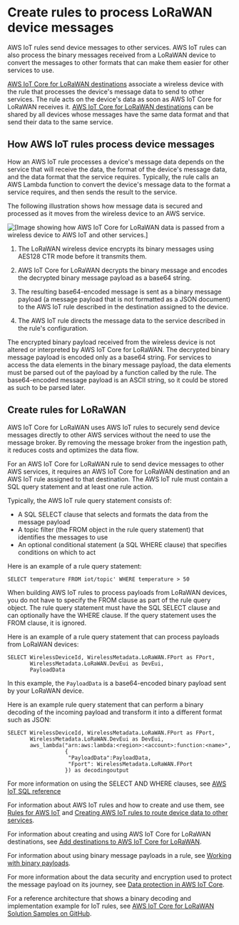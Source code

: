 # Create rules to process LoRaWAN device messages<a name="connect-iot-lorawan-destination-rules"></a>

AWS IoT rules send device messages to other services\. AWS IoT rules can also process the binary messages received from a LoRaWAN device to convert the messages to other formats that can make them easier for other services to use\.

[AWS IoT Core for LoRaWAN destinations](connect-iot-lorawan-create-destinations.md) associate a wireless device with the rule that processes the device's message data to send to other services\. The rule acts on the device's data as soon as AWS IoT Core for LoRaWAN receives it\. [AWS IoT Core for LoRaWAN destinations](connect-iot-lorawan-create-destinations.md) can be shared by all devices whose messages have the same data format and that send their data to the same service\.

## How AWS IoT rules process device messages<a name="how-rules-process-message"></a>

How an AWS IoT rule processes a device's message data depends on the service that will receive the data, the format of the device's message data, and the data format that the service requires\. Typically, the rule calls an AWS Lambda function to convert the device's message data to the format a service requires, and then sends the result to the service\.

The following illustration shows how message data is secured and processed as it moves from the wireless device to an AWS service\.

![\[Image showing how AWS IoT Core for LoRaWAN data is passed from a wireless device to AWS IoT and other services.\]](http://docs.aws.amazon.com/iot/latest/developerguide/images/iot-lorawan-data-flow.png)

1. The LoRaWAN wireless device encrypts its binary messages using AES128 CTR mode before it transmits them\.

1. AWS IoT Core for LoRaWAN decrypts the binary message and encodes the decrypted binary message payload as a base64 string\.

1. The resulting base64\-encoded message is sent as a binary message payload \(a message payload that is not formatted as a JSON document\) to the AWS IoT rule described in the destination assigned to the device\.

1. The AWS IoT rule directs the message data to the service described in the rule's configuration\.

The encrypted binary payload received from the wireless device is not altered or interpreted by AWS IoT Core for LoRaWAN\. The decrypted binary message payload is encoded only as a base64 string\. For services to access the data elements in the binary message payload, the data elements must be parsed out of the payload by a function called by the rule\. The base64\-encoded message payload is an ASCII string, so it could be stored as such to be parsed later\.

## Create rules for LoRaWAN<a name="create-lorawan-rules"></a>

AWS IoT Core for LoRaWAN uses AWS IoT rules to securely send device messages directly to other AWS services without the need to use the message broker\. By removing the message broker from the ingestion path, it reduces costs and optimizes the data flow\.

For an AWS IoT Core for LoRaWAN rule to send device messages to other AWS services, it requires an AWS IoT Core for LoRaWAN destination and an AWS IoT rule assigned to that destination\. The AWS IoT rule must contain a SQL query statement and at least one rule action\. 

Typically, the AWS IoT rule query statement consists of:
+ A SQL SELECT clause that selects and formats the data from the message payload
+ A topic filter \(the FROM object in the rule query statement\) that identifies the messages to use
+ An optional conditional statement \(a SQL WHERE clause\) that specifies conditions on which to act

Here is an example of a rule query statement:

```
SELECT temperature FROM iot/topic' WHERE temperature > 50
```

When building AWS IoT rules to process payloads from LoRaWAN devices, you do not have to specify the FROM clause as part of the rule query object\. The rule query statement must have the SQL SELECT clause and can optionally have the WHERE clause\. If the query statement uses the FROM clause, it is ignored\.

Here is an example of a rule query statement that can process payloads from LoRaWAN devices:

```
SELECT WirelessDeviceId, WirelessMetadata.LoRaWAN.FPort as FPort,
       WirelessMetadata.LoRaWAN.DevEui as DevEui, 
       PayloadData
```

In this example, the `PayloadData` is a base64\-encoded binary payload sent by your LoRaWAN device\.

Here is an example rule query statement that can perform a binary decoding of the incoming payload and transform it into a different format such as JSON:

```
SELECT WirelessDeviceId, WirelessMetadata.LoRaWAN.FPort as FPort,
       WirelessMetadata.LoRaWAN.DevEui as DevEui, 
       aws_lambda("arn:aws:lambda:<region>:<account>:function:<name>",                                       
                  {                                      
                   "PayloadData":PayloadData,                                       
                   "Fport": WirelessMetadata.LoRaWAN.FPort   
                  }) as decodingoutput
```

For more information on using the SELECT AND WHERE clauses, see [AWS IoT SQL reference](iot-sql-reference.md)

For information about AWS IoT rules and how to create and use them, see [Rules for AWS IoT](iot-rules.md) and [Creating AWS IoT rules to route device data to other services](iot-rules-tutorial.md)\.

For information about creating and using AWS IoT Core for LoRaWAN destinations, see [Add destinations to AWS IoT Core for LoRaWAN](connect-iot-lorawan-create-destinations.md)\.

For information about using binary message payloads in a rule, see [Working with binary payloads](binary-payloads.md)\.

For more information about the data security and encryption used to protect the message payload on its journey, see [Data protection in AWS IoT Core](data-protection.md)\.

For a reference architecture that shows a binary decoding and implementation example for IoT rules, see [AWS IoT Core for LoRaWAN Solution Samples on GitHub](https://github.com/aws-samples/aws-iot-core-lorawan/tree/main/transform_binary_payload)\.